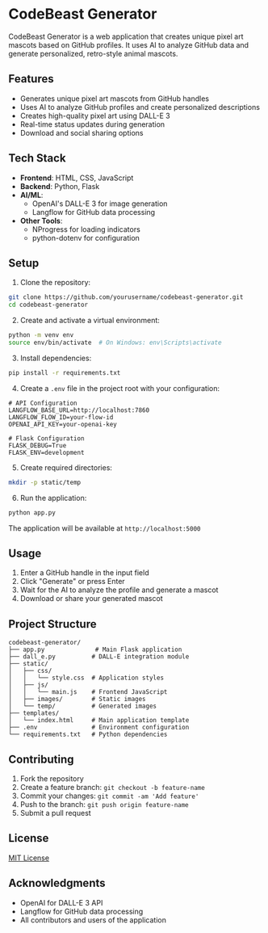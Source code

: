 # CodeBeast Generator

CodeBeast Generator is a web application that creates unique pixel art mascots based on GitHub profiles. It uses AI to analyze GitHub data and generate personalized, retro-style animal mascots.

## Features

- Generates unique pixel art mascots from GitHub handles
- Uses AI to analyze GitHub profiles and create personalized descriptions
- Creates high-quality pixel art using DALL-E 3
- Real-time status updates during generation
- Download and social sharing options

## Tech Stack

- **Frontend**: HTML, CSS, JavaScript
- **Backend**: Python, Flask
- **AI/ML**: 
  - OpenAI's DALL-E 3 for image generation
  - Langflow for GitHub data processing
- **Other Tools**:
  - NProgress for loading indicators
  - python-dotenv for configuration

## Setup

1. Clone the repository:

```bash
git clone https://github.com/yourusername/codebeast-generator.git
cd codebeast-generator
```

2. Create and activate a virtual environment:

```bash
python -m venv env
source env/bin/activate  # On Windows: env\Scripts\activate
```

3. Install dependencies:

```bash
pip install -r requirements.txt
```

4. Create a `.env` file in the project root with your configuration:

```env
# API Configuration
LANGFLOW_BASE_URL=http://localhost:7860
LANGFLOW_FLOW_ID=your-flow-id
OPENAI_API_KEY=your-openai-key

# Flask Configuration
FLASK_DEBUG=True
FLASK_ENV=development
```

5. Create required directories:

```bash
mkdir -p static/temp
```

6. Run the application:

```bash
python app.py
```

The application will be available at `http://localhost:5000`

## Usage

1. Enter a GitHub handle in the input field
2. Click "Generate" or press Enter
3. Wait for the AI to analyze the profile and generate a mascot
4. Download or share your generated mascot

## Project Structure

```
codebeast-generator/
├── app.py              # Main Flask application
├── dall_e.py          # DALL-E integration module
├── static/
│   ├── css/
│   │   └── style.css  # Application styles
│   ├── js/
│   │   └── main.js    # Frontend JavaScript
│   ├── images/        # Static images
│   └── temp/          # Generated images
├── templates/
│   └── index.html     # Main application template
├── .env               # Environment configuration
└── requirements.txt   # Python dependencies
```

## Contributing

1. Fork the repository
2. Create a feature branch: `git checkout -b feature-name`
3. Commit your changes: `git commit -am 'Add feature'`
4. Push to the branch: `git push origin feature-name`
5. Submit a pull request

## License

[MIT License](LICENSE)

## Acknowledgments

- OpenAI for DALL-E 3 API
- Langflow for GitHub data processing
- All contributors and users of the application
